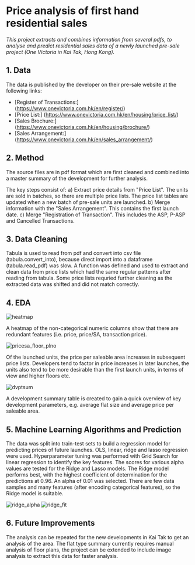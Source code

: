 # Price analysis of first hand residential sales
*This project extracts and combines information from several pdfs, to analyse and predict residential sales data of a newly launched pre-sale project (One Victoria in Kai Tak, Hong Kong).*

## 1. Data
The data is published by the developer on their pre-sale website at the following links:
- [Register of Transactions:] (https://www.onevictoria.com.hk/en/register/)
- [Price List:] (https://www.onevictoria.com.hk/en/housing/price_list/)
- [Sales Brochure:] (https://www.onevictoria.com.hk/en/housing/brochure/)
- [Sales Arrangement:] (https://www.onevictoria.com.hk/en/sales_arrangement/)

## 2. Method
The source files are in pdf format which are first cleaned and combined into a master summary of the development for further analysis.

The key steps consist of: 
a) Extract price details from "Price List". The units are sold in batches, so there are multiple price lists. The price list tables are updated when a new batch of pre-sale units are launched.
b) Merge information with the "Sales Arrangement". This contains the first launch date. 
c) Merge "Registration of Transaction". This includes the ASP, P-ASP and Cancelled Transactions.

## 3. Data Cleaning
Tabula is used to read from pdf and convert into csv file (tabula.convert_into), because direct import into a dataframe (tabula.read_pdf) was slow. 
A function was defined and used to extract and clean data from price lists which had the same regular patterns after reading from tabula.
Some price lists requried further cleaning as the extracted data was shifted and did not match correctly. 

## 4. EDA
![heatmap](https://user-images.githubusercontent.com/85296113/147647921-d494f1e4-c347-499a-8e21-e1aaa98a27f4.png)

A heatmap of the non-categorical numeric columns show that there are redundant features (i.e. price, price/SA, transaction price).

![pricesa_floor_plno](https://user-images.githubusercontent.com/85296113/147648145-a9bf67c4-ab2d-462f-a0a7-52d0b0181610.png)

Of the launched units, the price per saleable area increases in subsequent price lists. Developers tend to factor in price increases in later launches, the units also tend to be more desirable than the first launch units, in terms of view and higher floors etc.

![dvptsum](https://user-images.githubusercontent.com/85296113/147651249-29fff7f5-9ff8-4570-8113-3cd994adf03e.png)

A development summary table is created to gain a quick overview of key development parameters, e.g. average flat size and average price per saleable area. 

## 5. Machine Learning Algorithms and Prediction
The data was split into train-test sets to build a regression model for predicting prices of future launches. OLS, linear, ridge and lasso regression were used. Hyperparameter tuning was performed with Grid Search for linear regression to identify the key features. The scores for various alpha values are tested for the Ridge and Lasso models. The Ridge model performs best, with the highest coefficient of determination for the predictions at 0.96. An alpha of 0.01 was selected. There are few data samples and many features (after encoding categorical features), so the Ridge model is suitable. 

![ridge_alpha](https://user-images.githubusercontent.com/85296113/147672928-dc7bfaa8-54bf-43c5-8f5e-a548d737e734.png)
![ridge_fit](https://user-images.githubusercontent.com/85296113/147672642-de34cc31-1aff-49f7-93df-d2086045999c.png)

## 6. Future Improvements
The analysis can be repeated for the new developments in Kai Tak to get an analysis of the area. The flat type summary currently requires manual analysis of floor plans, the project can be extended to include image analysis to extract this data for faster analysis. 
